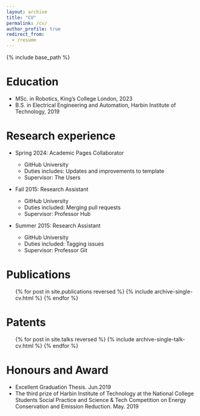 ```yaml
---
layout: archive
title: "CV"
permalink: /cv/
author_profile: true
redirect_from:
  - /resume
---
```


{% include base_path %}

Education
======
* MSc. in Robotics, King’s College London, 2023
* B.S. in Electrical Engineering and Automation, Harbin Institute of Technology, 2019


Research experience
======
* Spring 2024: Academic Pages Collaborator
  * GitHub University
  * Duties includes: Updates and improvements to template
  * Supervisor: The Users

* Fall 2015: Research Assistant
  * GitHub University
  * Duties included: Merging pull requests
  * Supervisor: Professor Hub

* Summer 2015: Research Assistant
  * GitHub University
  * Duties included: Tagging issues
  * Supervisor: Professor Git
  

Publications
======
  <ul>{% for post in site.publications reversed %}
    {% include archive-single-cv.html %}
  {% endfor %}</ul>
  
Patents
======
  <ul>{% for post in site.talks reversed %}
    {% include archive-single-talk-cv.html  %}
  {% endfor %}</ul>
  
Honours and Award
======
* Excellent Graduation Thesis.  Jun.2019
* The third prize of Harbin Institute of Technology at the National College Students Social Practice and Science & Tech Competition on Energy Conservation and Emission Reduction. May. 2019

  

